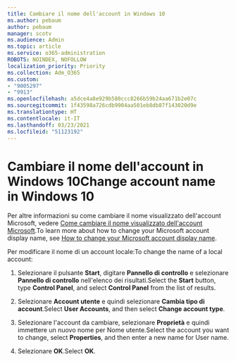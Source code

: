 ```yaml
---
title: Cambiare il nome dell'account in Windows 10
ms.author: pebaum
author: pebaum
manager: scotv
ms.audience: Admin
ms.topic: article
ms.service: o365-administration
ROBOTS: NOINDEX, NOFOLLOW
localization_priority: Priority
ms.collection: Adm_O365
ms.custom:
- "9005297"
- "9913"
ms.openlocfilehash: a5dce4a8e929b580ccc8266b59b24aa671b2e07c
ms.sourcegitcommit: 1f43598a726cdb9904aa501eb8db87f143020d9e
ms.translationtype: HT
ms.contentlocale: it-IT
ms.lasthandoff: 03/23/2021
ms.locfileid: "51123192"
---
```

# <a name="change-account-name-in-windows-10"></a><span data-ttu-id="9f203-102">Cambiare il nome dell'account in Windows 10</span><span class="sxs-lookup"><span data-stu-id="9f203-102">Change account name in Windows 10</span></span>

<span data-ttu-id="9f203-103">Per altre informazioni su come cambiare il nome visualizzato dell'account Microsoft, vedere [Come cambiare il nome visualizzato dell'account Microsoft](https://support.microsoft.com/account-billing/how-to-change-your-microsoft-account-display-name-917b1d70-5915-d04e-243a-a618f96ef1d5).</span><span class="sxs-lookup"><span data-stu-id="9f203-103">To learn more about how to change your Microsoft account display name, see [How to change your Microsoft account display name](https://support.microsoft.com/account-billing/how-to-change-your-microsoft-account-display-name-917b1d70-5915-d04e-243a-a618f96ef1d5).</span></span>

<span data-ttu-id="9f203-104">Per modificare il nome di un account locale:</span><span class="sxs-lookup"><span data-stu-id="9f203-104">To change the name of a local account:</span></span>

1. <span data-ttu-id="9f203-105">Selezionare il pulsante **Start**, digitare **Pannello di controllo** e selezionare **Pannello di controllo** nell'elenco dei risultati.</span><span class="sxs-lookup"><span data-stu-id="9f203-105">Select the **Start** button, type **Control Panel**, and select **Control Panel** from the list of results.</span></span>

1. <span data-ttu-id="9f203-106">Selezionare **Account utente** e quindi selezionare **Cambia tipo di account**.</span><span class="sxs-lookup"><span data-stu-id="9f203-106">Select **User Accounts**, and then select **Change account type**.</span></span>

1. <span data-ttu-id="9f203-107">Selezionare l'account da cambiare, selezionare **Proprietà** e quindi immettere un nuovo nome per Nome utente.</span><span class="sxs-lookup"><span data-stu-id="9f203-107">Select the account you want to change, select **Properties**, and then enter a new name for User name.</span></span>

1. <span data-ttu-id="9f203-108">Selezionare **OK**.</span><span class="sxs-lookup"><span data-stu-id="9f203-108">Select **OK**.</span></span>
